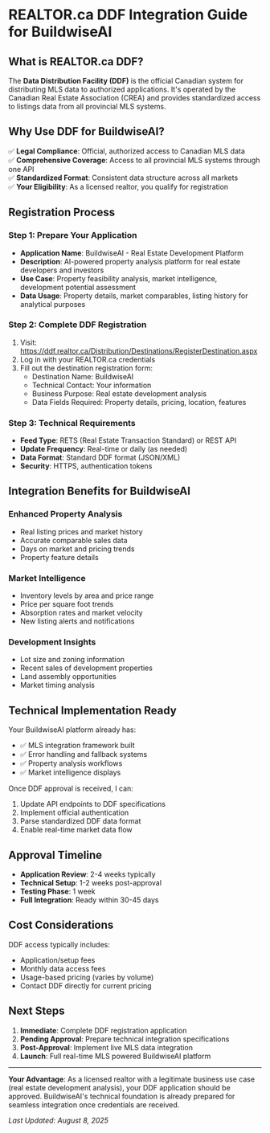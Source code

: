 # REALTOR.ca DDF Integration Guide for BuildwiseAI

## What is REALTOR.ca DDF?

The **Data Distribution Facility (DDF)** is the official Canadian system for distributing MLS data to authorized applications. It's operated by the Canadian Real Estate Association (CREA) and provides standardized access to listings data from all provincial MLS systems.

## Why Use DDF for BuildwiseAI?

✅ **Legal Compliance**: Official, authorized access to Canadian MLS data  
✅ **Comprehensive Coverage**: Access to all provincial MLS systems through one API  
✅ **Standardized Format**: Consistent data structure across all markets  
✅ **Your Eligibility**: As a licensed realtor, you qualify for registration  

## Registration Process

### Step 1: Prepare Your Application
- **Application Name**: BuildwiseAI - Real Estate Development Platform
- **Description**: AI-powered property analysis platform for real estate developers and investors
- **Use Case**: Property feasibility analysis, market intelligence, development potential assessment
- **Data Usage**: Property details, market comparables, listing history for analytical purposes

### Step 2: Complete DDF Registration
1. Visit: https://ddf.realtor.ca/Distribution/Destinations/RegisterDestination.aspx
2. Log in with your REALTOR.ca credentials
3. Fill out the destination registration form:
   - Destination Name: BuildwiseAI
   - Technical Contact: Your information
   - Business Purpose: Real estate development analysis
   - Data Fields Required: Property details, pricing, location, features

### Step 3: Technical Requirements
- **Feed Type**: RETS (Real Estate Transaction Standard) or REST API
- **Update Frequency**: Real-time or daily (as needed)
- **Data Format**: Standard DDF format (JSON/XML)
- **Security**: HTTPS, authentication tokens

## Integration Benefits for BuildwiseAI

### Enhanced Property Analysis
- Real listing prices and market history
- Accurate comparable sales data  
- Days on market and pricing trends
- Property feature details

### Market Intelligence
- Inventory levels by area and price range
- Price per square foot trends
- Absorption rates and market velocity
- New listing alerts and notifications

### Development Insights
- Lot size and zoning information
- Recent sales of development properties
- Land assembly opportunities
- Market timing analysis

## Technical Implementation Ready

Your BuildwiseAI platform already has:
- ✅ MLS integration framework built
- ✅ Error handling and fallback systems
- ✅ Property analysis workflows
- ✅ Market intelligence displays

Once DDF approval is received, I can:
1. Update API endpoints to DDF specifications
2. Implement official authentication
3. Parse standardized DDF data format
4. Enable real-time market data flow

## Approval Timeline

- **Application Review**: 2-4 weeks typically
- **Technical Setup**: 1-2 weeks post-approval
- **Testing Phase**: 1 week
- **Full Integration**: Ready within 30-45 days

## Cost Considerations

DDF access typically includes:
- Application/setup fees
- Monthly data access fees
- Usage-based pricing (varies by volume)
- Contact DDF directly for current pricing

## Next Steps

1. **Immediate**: Complete DDF registration application
2. **Pending Approval**: Prepare technical integration specifications  
3. **Post-Approval**: Implement live MLS data integration
4. **Launch**: Full real-time MLS powered BuildwiseAI platform

---

**Your Advantage**: As a licensed realtor with a legitimate business use case (real estate development analysis), your DDF application should be approved. BuildwiseAI's technical foundation is already prepared for seamless integration once credentials are received.

*Last Updated: August 8, 2025*